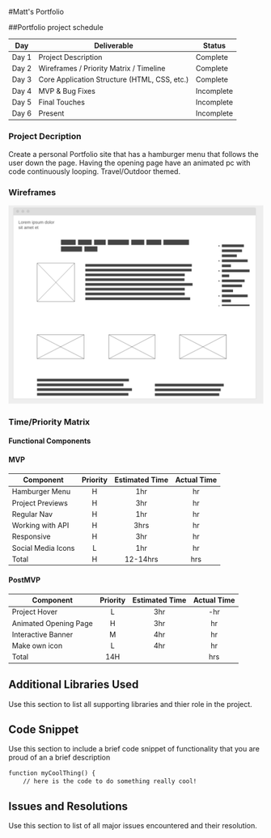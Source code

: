 #Matt's Portfolio


##Portfolio project schedule

| Day | Deliverable | Status
|--- | --- | --- | 
| Day 1 | Project Description | Complete
| Day 2 | Wireframes / Priority Matrix / Timeline | Complete
| Day 3 | Core Application Structure (HTML, CSS, etc.) | Complete
| Day 4 | MVP & Bug Fixes | Incomplete
| Day 5 | Final Touches | Incomplete
| Day 6 | Present | Incomplete

### Project Decription
Create a personal Portfolio site that has a hamburger menu that follows the user down the page. Having the opening page have an animated pc with code continuously looping. Travel/Outdoor themed. 


### Wireframes

![](img/wireframe2.png)

### Time/Priority Matrix

#### Functional Components

#### MVP
| Component | Priority | Estimated Time | Actual Time |
| --- | :---: |  :---: | :---: | 
| Hamburger Menu | H | 1hr | hr |
| Project Previews | H | 3hr | hr |
| Regular Nav | H | 1hr | hr |  
| Working with API | H | 3hrs|  hr | 
| Responsive | H | 3hr | hr | hr |
| Social Media Icons | L | 1hr |  hr |
| Total | H | 12-14hrs| hrs |


#### PostMVP
| Component | Priority | Estimated Time | Actual Time |
| --- | :---: |  :---: | :---: | 
| Project Hover | L | 3hr | -hr | hr |
| Animated Opening Page | H | 3hr | hr |
| Interactive Banner | M | 4hr | hr |
| Make own icon | L | 4hr | hr |
| Total | 14H | | hrs |


## Additional Libraries Used

 Use this section to list all supporting libraries and thier role in the project. 

## Code Snippet

Use this section to include a brief code snippet of functionality that you are proud of an a brief description  

```
function myCoolThing() {
	// here is the code to do something really cool!
```

## Issues and Resolutions

 Use this section to list of all major issues encountered and their resolution.